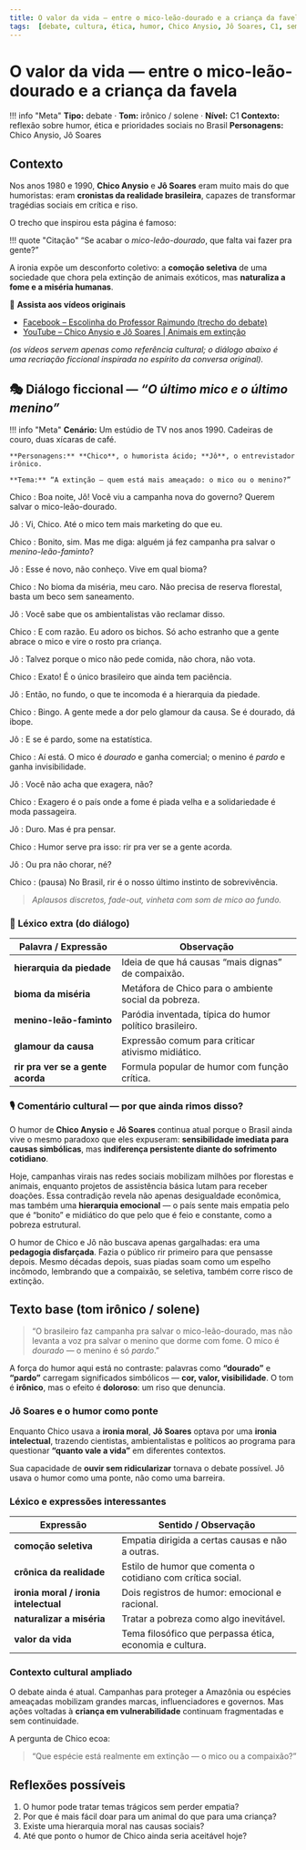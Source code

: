 ```yaml
---
title: O valor da vida — entre o mico-leão-dourado e a criança da favela
tags:  [debate, cultura, ética, humor, Chico Anysio, Jô Soares, C1, semestre 2025 II]
---
```


# O valor da vida — entre o mico-leão-dourado e a criança da favela

!!! info "Meta"
    **Tipo:** debate · **Tom:** irônico / solene · **Nível:** C1
    **Contexto:** reflexão sobre humor, ética e prioridades sociais no Brasil
    **Personagens:** Chico Anysio, Jô Soares

## Contexto

Nos anos 1980 e 1990, **Chico Anysio** e **Jô Soares** eram muito mais do que humoristas: eram **cronistas da realidade brasileira**, capazes de transformar tragédias sociais em crítica e riso.

O trecho que inspirou esta página é famoso:

!!! quote "Citação"
    “Se acabar o *mico-leão-dourado*, que falta vai fazer pra gente?”

A ironia expõe um desconforto coletivo:  a **comoção seletiva** de uma sociedade que chora pela extinção de animais exóticos, mas **naturaliza a fome e a miséria humanas**.

🎥 **Assista aos vídeos originais**

- [Facebook – Escolinha do Professor Raimundo (trecho do debate)](https://www.facebook.com/Escolinhadoprofraimundo/videos/chico-anysio-e-j%C3%B4-soares-conversam-sobre-os-animais-em-extin%C3%A7%C3%A3o-assista-at%C3%A9-o-fi/1712802485806609/)
- [YouTube – Chico Anysio e Jô Soares | Animais em extinção](https://www.youtube.com/watch?v=27W3GsSyVpw)

*(os vídeos servem apenas como referência cultural; o diálogo abaixo é uma recriação ficcional inspirada no espírito da conversa original).*

## 🎭 Diálogo ficcional — *“O último mico e o último menino”*

!!! info "Meta"
    **Cenário:** Um estúdio de TV nos anos 1990. Cadeiras de couro, duas xícaras de café.

    **Personagens:** **Chico**, o humorista ácido; **Jô**, o entrevistador irônico.

    **Tema:** “A extinção — quem está mais ameaçado: o mico ou o menino?”

Chico
: Boa noite, Jô! Você viu a campanha nova do governo? Querem salvar o mico-leão-dourado.

Jô
: Vi, Chico. Até o mico tem mais marketing do que eu.

Chico
: Bonito, sim. Mas me diga: alguém já fez campanha pra salvar o *menino-leão-faminto*?

Jô
: Esse é novo, não conheço. Vive em qual bioma?

Chico
: No bioma da miséria, meu caro. Não precisa de reserva florestal, basta um beco sem saneamento.

Jô
: Você sabe que os ambientalistas vão reclamar disso.

Chico
: E com razão. Eu adoro os bichos. Só acho estranho que a gente abrace o mico e vire o rosto pra criança.

Jô
: Talvez porque o mico não pede comida, não chora, não vota.

Chico
: Exato! É o único brasileiro que ainda tem paciência.

Jô
: Então, no fundo, o que te incomoda é a hierarquia da piedade.

Chico
: Bingo. A gente mede a dor pelo glamour da causa. Se é dourado, dá ibope.

Jô
: E se é pardo, some na estatística.

Chico
: Aí está. O mico é *dourado* e ganha comercial; o menino é *pardo* e ganha invisibilidade.

Jô
: Você não acha que exagera, não?

Chico
: Exagero é o país onde a fome é piada velha e a solidariedade é moda passageira.

Jô
: Duro. Mas é pra pensar.

Chico
: Humor serve pra isso: rir pra ver se a gente acorda.

Jô
: Ou pra não chorar, né?

Chico
: (pausa) No Brasil, rir é o nosso último instinto de sobrevivência.

> *Aplausos discretos, fade-out, vinheta com som de mico ao fundo.*

### 🧩 Léxico extra (do diálogo)

| Palavra / Expressão | Observação |
|----------------------|-------------|
| **hierarquia da piedade** | Ideia de que há causas “mais dignas” de compaixão. |
| **bioma da miséria** | Metáfora de Chico para o ambiente social da pobreza. |
| **menino-leão-faminto** | Paródia inventada, típica do humor político brasileiro. |
| **glamour da causa** | Expressão comum para criticar ativismo midiático. |
| **rir pra ver se a gente acorda** | Formula popular de humor com função crítica. |

### 🎙️ Comentário cultural — por que ainda rimos disso?

O humor de **Chico Anysio** e **Jô Soares** continua atual porque o Brasil ainda vive o mesmo paradoxo que eles expuseram: **sensibilidade imediata para causas simbólicas**, mas **indiferença persistente diante do sofrimento cotidiano**.

Hoje, campanhas virais nas redes sociais mobilizam milhões por florestas e animais,  enquanto projetos de assistência básica lutam para receber doações. Essa contradição revela não apenas desigualdade econômica, mas também uma **hierarquia emocional** — o país sente mais empatia pelo que é “bonito” e midiático  do que pelo que é feio e constante, como a pobreza estrutural.

O humor de Chico e Jô não buscava apenas gargalhadas: era uma **pedagogia disfarçada**.  Fazia o público rir primeiro para que pensasse depois. Mesmo décadas depois, suas piadas soam como um espelho incômodo, lembrando que a compaixão, se seletiva, também corre risco de extinção.

## Texto base (tom irônico / solene)

> “O brasileiro faz campanha pra salvar o mico-leão-dourado,
>  mas não levanta a voz pra salvar o menino que dorme com fome.
>  O mico é *dourado* — o menino é só *pardo*.”

A força do humor aqui está no contraste: palavras como **“dourado”** e **“pardo”** carregam significados simbólicos — **cor, valor, visibilidade**. O tom é **irônico**, mas o efeito é **doloroso**: um riso que denuncia.

### Jô Soares e o humor como ponte

Enquanto Chico usava a **ironia moral**, **Jô Soares** optava por uma **ironia intelectual**, trazendo cientistas, ambientalistas e políticos ao programa para questionar **“quanto vale a vida”** em diferentes contextos.

Sua capacidade de **ouvir sem ridicularizar** tornava o debate possível. Jô usava o humor como uma ponte, não como uma barreira.

### Léxico e expressões interessantes

| Expressão | Sentido / Observação |
|------------|---------------------|
| **comoção seletiva** | Empatia dirigida a certas causas e não a outras. |
| **crônica da realidade** | Estilo de humor que comenta o cotidiano com crítica social. |
| **ironia moral / ironia intelectual** | Dois registros de humor: emocional e racional. |
| **naturalizar a miséria** | Tratar a pobreza como algo inevitável. |
| **valor da vida** | Tema filosófico que perpassa ética, economia e cultura. |

### Contexto cultural ampliado

O debate ainda é atual. Campanhas para proteger a Amazônia ou espécies ameaçadas mobilizam grandes marcas, influenciadores e governos. Mas ações voltadas à **criança em vulnerabilidade** continuam fragmentadas e sem continuidade.

A pergunta de Chico ecoa:

> “Que espécie está realmente em extinção — o mico ou a compaixão?”

## Reflexões possíveis

1. O humor pode tratar temas trágicos sem perder empatia?
2. Por que é mais fácil doar para um animal do que para uma criança?
3. Existe uma hierarquia moral nas causas sociais?
4. Até que ponto o humor de Chico ainda seria aceitável hoje?
